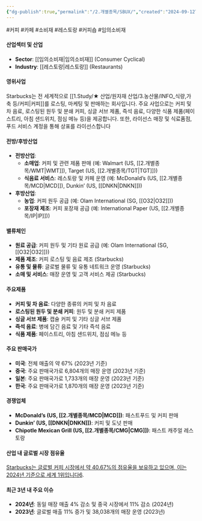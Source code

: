 ```yaml
---
{"dg-publish":true,"permalink":"/2.개별종목/SBUX/","created":"2024-09-12T09:21:21.276+09:00","updated":"2025-06-03T20:06:01.105+09:00"}
---
```


#커피 #카페 #소비재 #레스토랑 #커피숍 #임의소비재

#### 산업섹터 및 산업

- **Sector**: [[임의소비재\|임의소비재]] (Consumer Cyclical)
- **Industry**: [[레스토랑\|레스토랑]] (Restaurants)

#### 영위사업

Starbucks는 전 세계적으로 [[1.Study/★ 산업/원자재 산업/3.농산물/INFO_식량,가축 등/커피\|커피]]를 로스팅, 마케팅 및 판매하는 회사입니다. 주요 사업으로는 커피 및 차 음료, 로스팅된 원두 및 분쇄 커피, 싱글 서브 제품, 즉석 음료, 다양한 식품 제품(페이스트리, 아침 샌드위치, 점심 메뉴 등)을 제공합니다. 또한, 라이선스 매장 및 식료품점, 푸드 서비스 계정을 통해 상표를 라이선스합니다

#### 전방/후방산업

- **전방산업**:
    - **소매업**: 커피 및 관련 제품 판매 (예: Walmart (US, [[2.개별종목/WMT\|WMT]]), Target (US, [[2.개별종목/TGT\|TGT]]))
    - **식음료 서비스**: 레스토랑 및 카페 운영 (예: McDonald’s (US, [[2.개별종목/MCD\|MCD]]), Dunkin’ (US, [[DNKN\|DNKN]]))
- **후방산업**:
    - **농업**: 커피 원두 공급 (예: Olam International (SG, [[O32\|O32]]))
    - **포장재 제조**: 커피 포장재 공급 (예: International Paper (US, [[2.개별종목/IP\|IP]]))

#### 밸류체인

- **원료 공급**: 커피 원두 및 기타 원료 공급 (예: Olam International (SG, [[O32\|O32]]))
- **제품 제조**: 커피 로스팅 및 음료 제조 (Starbucks)
- **유통 및 물류**: 글로벌 물류 및 유통 네트워크 운영 (Starbucks)
- **소매 및 서비스**: 매장 운영 및 고객 서비스 제공 (Starbucks)

#### 주요제품

- **커피 및 차 음료**: 다양한 종류의 커피 및 차 음료
- **로스팅된 원두 및 분쇄 커피**: 원두 및 분쇄 커피 제품
- **싱글 서브 제품**: 캡슐 커피 및 기타 싱글 서브 제품
- **즉석 음료**: 병에 담긴 음료 및 기타 즉석 음료
- **식품 제품**: 페이스트리, 아침 샌드위치, 점심 메뉴 등

#### 주요 판매국가

- **미국**: 전체 매출의 약 67% (2023년 기준)
- **중국**: 주요 판매국가로 6,804개의 매장 운영 (2023년 기준)
- **일본**: 주요 판매국가로 1,733개의 매장 운영 (2023년 기준)
- **한국**: 주요 판매국가로 1,870개의 매장 운영 (2023년 기준)

#### 경쟁업체

- **McDonald’s (US, [[2.개별종목/MCD\|MCD]])**: 패스트푸드 및 커피 판매
- **Dunkin’ (US, [[DNKN\|DNKN]])**: 커피 및 도넛 판매
- **Chipotle Mexican Grill (US, [[2.개별종목/CMG\|CMG]])**: 패스트 캐주얼 레스토랑

#### 산업 내 글로벌 시장 점유율

[Starbucks는 글로벌 커피 시장에서 약 40.67%의 점유율을 보유하고 있으며, 이는 2024년 기준으로 세계 1위입니다](https://csimarket.com/stocks/competitionSEG2.php?code=SBUX)[6](https://csimarket.com/stocks/competitionSEG2.php?code=SBUX).

#### 최근 3년 내 주요 이슈

- **2024년**: 동일 매장 매출 4% 감소 및 중국 시장에서 11% 감소 (2024년)
- **2023년**: 글로벌 매출 11% 증가 및 38,038개의 매장 운영 (2023년)